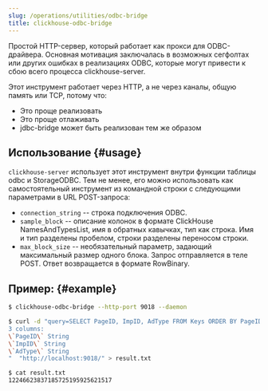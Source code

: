 ```yaml
---
slug: /operations/utilities/odbc-bridge
title: clickhouse-odbc-bridge
---
```


Простой HTTP-сервер, который работает как прокси для ODBC-драйвера. Основная мотивация заключалась в возможных сегфолтах или других ошибках в реализациях ODBC, которые могут привести к сбою всего процесса clickhouse-server.

Этот инструмент работает через HTTP, а не через каналы, общую память или TCP, потому что:
- Это проще реализовать
- Это проще отлаживать
- jdbc-bridge может быть реализован тем же образом

## Использование {#usage}

`clickhouse-server` использует этот инструмент внутри функции таблицы odbc и StorageODBC. Тем не менее, его можно использовать как самостоятельный инструмент из командной строки с следующими параметрами в URL POST-запроса:
- `connection_string` -- строка подключения ODBC.
- `sample_block` -- описание колонок в формате ClickHouse NamesAndTypesList, имя в обратных кавычках,
  тип как строка. Имя и тип разделены пробелом, строки разделены переносом строки.
- `max_block_size` -- необязательный параметр, задающий максимальный размер одного блока.
Запрос отправляется в теле POST. Ответ возвращается в формате RowBinary.

## Пример: {#example}

```bash
$ clickhouse-odbc-bridge --http-port 9018 --daemon

$ curl -d "query=SELECT PageID, ImpID, AdType FROM Keys ORDER BY PageID, ImpID" --data-urlencode "connection_string=DSN=ClickHouse;DATABASE=stat" --data-urlencode "sample_block=columns format version: 1
3 columns:
\`PageID\` String
\`ImpID\` String
\`AdType\` String
"  "http://localhost:9018/" > result.txt

$ cat result.txt
12246623837185725195925621517
```
